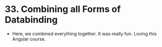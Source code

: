 # 33. Combining all Forms of Databinding
- Here, we combined everything together. It was really fun. Loving this Angular course. 